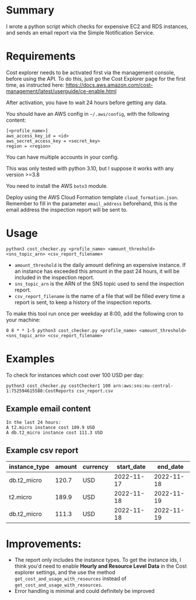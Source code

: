 # Summary
I wrote a python script which checks for expensive EC2 and RDS instances, and sends an email report via the Simple Notification Service.
# Requirements
Cost explorer needs to be activated first via the management console, before using the API. To do this, just go the Cost Explorer page for the first time, as instructed here: https://docs.aws.amazon.com/cost-management/latest/userguide/ce-enable.html

After activation, you have to wait 24 hours before getting any data.

You should have an AWS config in `~/.aws/config`, with the following content:
```
[<profile_name>]
aws_access_key_id = <id>
aws_secret_access_key = <secret_key>
region = <region>
```

You can have multiple accounts in your config.

This was only tested with python 3.10, but I suppose it works with any version >=3.8

You need to install the AWS `boto3` module. 

Deploy using the AWS Cloud Formation template `cloud_formation.json`. Remember to fill in the parameter `email_address` beforehand, this is the email
address the inspection report will be sent to.

# Usage


`python3 cost_checker.py <profile_name> <amount_threshold> <sns_topic_arn> <csv_report_filename>`

- `amount_threshold` is the daily amount defining an expensive instance. If an instance has exceeded this amount 
in the past 24 hours, it will be included in the inspection report.   
- `sns_topic_arn` is the ARN of the SNS topic used to send the inspection report.
- `csv_report_filename` is the name of a file that will be filled every time a report is sent, to keep a history 
of the inspection reports.

To make this tool run once per weekday at 8:00, add the following cron to your machine:

`0 8 * * 1-5 python3 cost_checker.py <profile_name> <amount_threshold> <sns_topic_arn> <csv_report_filename>`

# Examples
To check for instances which cost over 100 USD per day:

`python3 cost_checker.py costChecker1 100 arn:aws:sns:eu-central-1:752594615588:CostReports csv_report.csv`

## Example email content
```
In the last 24 hours:
A t2.micro instance cost 189.9 USD
A db.t2_micro instance cost 111.3 USD
```

## Example csv report

| instance_type | amount | currency | start_date | end_date   |
|---------------|--------|----------|------------|------------|
| db.t2_micro   | 120.7  | USD      | 2022-11-17 | 2022-11-18 |
| t2.micro      | 189.9  | USD      | 2022-11-18 | 2022-11-19 |
| db.t2_micro   | 111.3  | USD      | 2022-11-18 | 2022-11-19 |

# Improvements: 
- The report only includes the instance types. To get the instance ids, I think you'd need to enable 
**Hourly and Resource Level Data** in the Cost explorer settings, and the use the method 
`get_cost_and_usage_with_resources` instead of `get_cost_and_usage_with_resources`.
- Error handling is minimal and could definitely be improved
